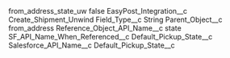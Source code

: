 <?xml version="1.0" encoding="UTF-8"?>
<CustomMetadata xmlns="http://soap.sforce.com/2006/04/metadata" xmlns:xsi="http://www.w3.org/2001/XMLSchema-instance" xmlns:xsd="http://www.w3.org/2001/XMLSchema">
    <label>from_address_state_uw</label>
    <protected>false</protected>
    <values>
        <field>EasyPost_Integration__c</field>
        <value xsi:type="xsd:string">Create_Shipment_Unwind</value>
    </values>
    <values>
        <field>Field_Type__c</field>
        <value xsi:type="xsd:string">String</value>
    </values>
    <values>
        <field>Parent_Object__c</field>
        <value xsi:type="xsd:string">from_address</value>
    </values>
    <values>
        <field>Reference_Object_API_Name__c</field>
        <value xsi:type="xsd:string">state</value>
    </values>
    <values>
        <field>SF_API_Name_When_Referenced__c</field>
        <value xsi:type="xsd:string">Default_Pickup_State__c</value>
    </values>
    <values>
        <field>Salesforce_API_Name__c</field>
        <value xsi:type="xsd:string">Default_Pickup_State__c</value>
    </values>
</CustomMetadata>
